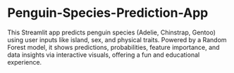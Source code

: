 # Penguin-Species-Prediction-App
This Streamlit app predicts penguin species (Adelie, Chinstrap, Gentoo) using user inputs like island, sex, and physical traits. Powered by a Random Forest model, it shows predictions, probabilities, feature importance, and data insights via interactive visuals, offering a fun and educational experience.
